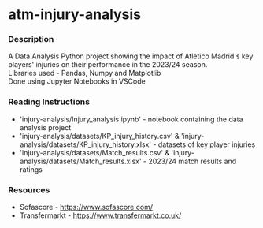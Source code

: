 # atm-injury-analysis

### Description
A Data Analysis Python project showing the impact of Atletico Madrid's key players' injuries on their performance in the 2023/24 season.\
Libraries used - Pandas, Numpy and Matplotlib\
Done using Jupyter Notebooks in VSCode

### Reading Instructions
- 'injury-analysis/Injury_analysis.ipynb' - notebook containing the data analysis project
- 'injury-analysis/datasets/KP_injury_history.csv' & 'injury-analysis/datasets/KP_injury_history.xlsx' - datasets of key player injuries
- 'injury-analysis/datasets/Match_results.csv' & 'injury-analysis/datasets/Match_results.xlsx' - 2023/24 match results and ratings

### Resources
- Sofascore - https://www.sofascore.com/
- Transfermarkt - https://www.transfermarkt.co.uk/
